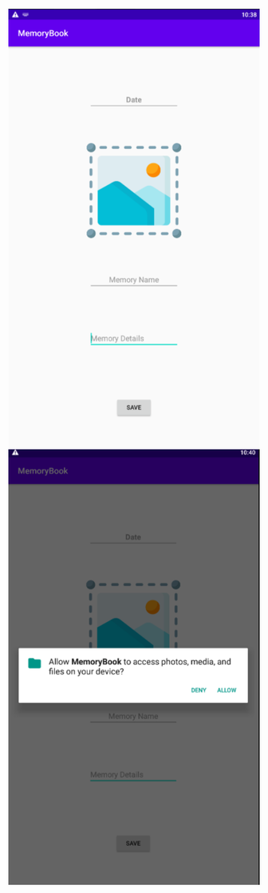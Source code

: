 ![Diet App](../assets/image/MemoryBook/Capture.PNG)
![Food](../assets/image/MemoryBook/Capture1.PNG)

